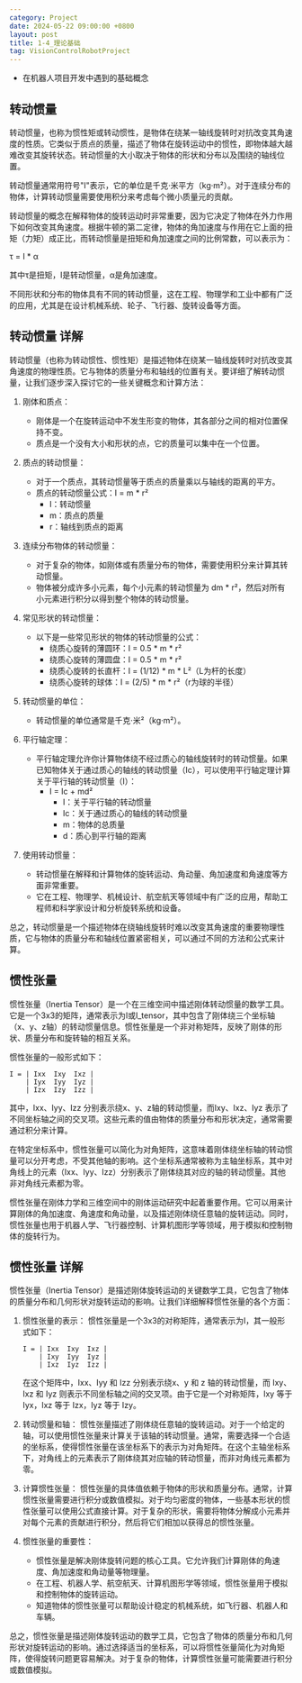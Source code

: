 ```yaml
---
category: Project
date: 2024-05-22 09:00:00 +0800
layout: post
title: 1-4_理论基础
tag: VisionControlRobotProject
---
```


+ 在机器人项目开发中遇到的基础概念

## 转动惯量 

转动惯量，也称为惯性矩或转动惯性，是物体在绕某一轴线旋转时对抗改变其角速度的性质。它类似于质点的质量，描述了物体在旋转运动中的惯性，即物体越大越难改变其旋转状态。转动惯量的大小取决于物体的形状和分布以及围绕的轴线位置。

转动惯量通常用符号"I"表示，它的单位是千克·米平方（kg·m²）。对于连续分布的物体，计算转动惯量需要使用积分来考虑每个微小质量元的贡献。

转动惯量的概念在解释物体的旋转运动时非常重要，因为它决定了物体在外力作用下如何改变其角速度。根据牛顿的第二定律，物体的角加速度与作用在它上面的扭矩（力矩）成正比，而转动惯量是扭矩和角加速度之间的比例常数，可以表示为：

τ = I * α

其中τ是扭矩，I是转动惯量，α是角加速度。

不同形状和分布的物体具有不同的转动惯量，这在工程、物理学和工业中都有广泛的应用，尤其是在设计机械系统、轮子、飞行器、旋转设备等方面。

## 转动惯量 详解

转动惯量（也称为转动惯性、惯性矩）是描述物体在绕某一轴线旋转时对抗改变其角速度的物理性质。它与物体的质量分布和轴线的位置有关。要详细了解转动惯量，让我们逐步深入探讨它的一些关键概念和计算方法：

1. 刚体和质点：
   - 刚体是一个在旋转运动中不发生形变的物体，其各部分之间的相对位置保持不变。
   - 质点是一个没有大小和形状的点，它的质量可以集中在一个位置。

2. 质点的转动惯量：
   - 对于一个质点，其转动惯量等于质点的质量乘以与轴线的距离的平方。
   - 质点的转动惯量公式：I = m * r²
     - I：转动惯量
     - m：质点的质量
     - r：轴线到质点的距离

3. 连续分布物体的转动惯量：
   - 对于复杂的物体，如刚体或有质量分布的物体，需要使用积分来计算其转动惯量。
   - 物体被分成许多小元素，每个小元素的转动惯量为 dm * r²，然后对所有小元素进行积分以得到整个物体的转动惯量。

4. 常见形状的转动惯量：
   - 以下是一些常见形状的物体的转动惯量的公式：
     - 绕质心旋转的薄圆环：I = 0.5 * m * r²
     - 绕质心旋转的薄圆盘：I = 0.5 * m * r²
     - 绕质心旋转的长直杆：I = (1/12) * m * L²（L为杆的长度）
     - 绕质心旋转的球体：I = (2/5) * m * r²（r为球的半径）

5. 转动惯量的单位：
   - 转动惯量的单位通常是千克·米²（kg·m²）。

6. 平行轴定理：
   - 平行轴定理允许你计算物体绕不经过质心的轴线旋转时的转动惯量。如果已知物体关于通过质心的轴线的转动惯量（Ic），可以使用平行轴定理计算关于平行轴的转动惯量（I）：
     - I = Ic + md²
       - I：关于平行轴的转动惯量
       - Ic：关于通过质心的轴线的转动惯量
       - m：物体的总质量
       - d：质心到平行轴的距离

7. 使用转动惯量：
   - 转动惯量在解释和计算物体的旋转运动、角动量、角加速度和角速度等方面非常重要。
   - 它在工程、物理学、机械设计、航空航天等领域中有广泛的应用，帮助工程师和科学家设计和分析旋转系统和设备。

总之，转动惯量是一个描述物体在绕轴线旋转时难以改变其角速度的重要物理性质，它与物体的质量分布和轴线位置紧密相关，可以通过不同的方法和公式来计算。

## 惯性张量

惯性张量（Inertia Tensor）是一个在三维空间中描述刚体转动惯量的数学工具。它是一个3x3的矩阵，通常表示为I或I_tensor，其中包含了刚体绕三个坐标轴（x、y、z轴）的转动惯量信息。惯性张量是一个非对称矩阵，反映了刚体的形状、质量分布和旋转轴的相互关系。

惯性张量的一般形式如下：

```
I = | Ixx  Ixy  Ixz |
    | Iyx  Iyy  Iyz |
    | Izx  Izy  Izz |
```

其中，Ixx、Iyy、Izz 分别表示绕x、y、z轴的转动惯量，而Ixy、Ixz、Iyz 表示了不同坐标轴之间的交叉项。这些元素的值由物体的质量分布和形状决定，通常需要通过积分来计算。

在特定坐标系中，惯性张量可以简化为对角矩阵，这意味着刚体绕坐标轴的转动惯量可以分开考虑，不受其他轴的影响。这个坐标系通常被称为主轴坐标系，其中对角线上的元素（Ixx、Iyy、Izz）分别表示了刚体绕其对应的轴的转动惯量。其他非对角线元素都为零。

惯性张量在刚体力学和三维空间中的刚体运动研究中起着重要作用。它可以用来计算刚体的角加速度、角速度和角动量，以及描述刚体绕任意轴的旋转运动。同时，惯性张量也用于机器人学、飞行器控制、计算机图形学等领域，用于模拟和控制物体的旋转行为。

## 惯性张量 详解

惯性张量（Inertia Tensor）是描述刚体旋转运动的关键数学工具，它包含了物体的质量分布和几何形状对旋转运动的影响。让我们详细解释惯性张量的各个方面：

1. 惯性张量的表示：
   惯性张量是一个3x3的对称矩阵，通常表示为I，其一般形式如下：

   ```
   I = | Ixx  Ixy  Ixz |
       | Ixy  Iyy  Iyz |
       | Ixz  Iyz  Izz |
   ```

   在这个矩阵中，Ixx、Iyy 和 Izz 分别表示绕x、y 和 z 轴的转动惯量，而 Ixy、Ixz 和 Iyz 则表示不同坐标轴之间的交叉项。由于它是一个对称矩阵，Ixy 等于 Iyx，Ixz 等于 Izx，Iyz 等于 Izy。

2. 转动惯量和轴：
   惯性张量描述了刚体绕任意轴的旋转运动。对于一个给定的轴，可以使用惯性张量来计算关于该轴的转动惯量。通常，需要选择一个合适的坐标系，使得惯性张量在该坐标系下的表示为对角矩阵。在这个主轴坐标系下，对角线上的元素表示了刚体绕其对应轴的转动惯量，而非对角线元素都为零。

3. 计算惯性张量：
   惯性张量的具体值依赖于物体的形状和质量分布。通常，计算惯性张量需要进行积分或数值模拟。对于均匀密度的物体，一些基本形状的惯性张量可以使用公式直接计算。对于复杂的形状，需要将物体分解成小元素并对每个元素的贡献进行积分，然后将它们相加以获得总的惯性张量。

4. 惯性张量的重要性：
   - 惯性张量是解决刚体旋转问题的核心工具。它允许我们计算刚体的角速度、角加速度和角动量等物理量。
   - 在工程、机器人学、航空航天、计算机图形学等领域，惯性张量用于模拟和控制物体的旋转运动。
   - 知道物体的惯性张量可以帮助设计稳定的机械系统，如飞行器、机器人和车辆。

总之，惯性张量是描述刚体旋转运动的数学工具，它包含了物体的质量分布和几何形状对旋转运动的影响。通过选择适当的坐标系，可以将惯性张量简化为对角矩阵，使得旋转问题更容易解决。对于复杂的物体，计算惯性张量可能需要进行积分或数值模拟。